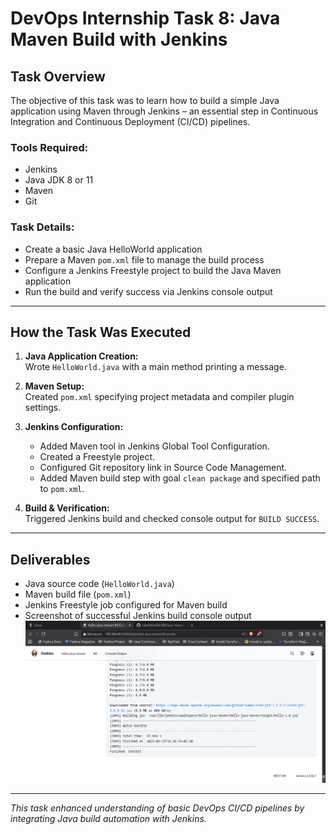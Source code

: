 # DevOps Internship Task 8: Java Maven Build with Jenkins

## Task Overview

The objective of this task was to learn how to build a simple Java application using Maven through Jenkins – an essential step in Continuous Integration and Continuous Deployment (CI/CD) pipelines.

### Tools Required:
- Jenkins
- Java JDK 8 or 11
- Maven
- Git

### Task Details:
- Create a basic Java HelloWorld application
- Prepare a Maven `pom.xml` file to manage the build process
- Configure a Jenkins Freestyle project to build the Java Maven application
- Run the build and verify success via Jenkins console output

---

## How the Task Was Executed

1. **Java Application Creation:**  
   Wrote `HelloWorld.java` with a main method printing a message.

2. **Maven Setup:**  
   Created `pom.xml` specifying project metadata and compiler plugin settings.

3. **Jenkins Configuration:**  
   - Added Maven tool in Jenkins Global Tool Configuration.  
   - Created a Freestyle project.  
   - Configured Git repository link in Source Code Management.  
   - Added Maven build step with goal `clean package` and specified path to `pom.xml`.

4. **Build & Verification:**  
   Triggered Jenkins build and checked console output for `BUILD SUCCESS`.

---

## Deliverables

- Java source code (`HelloWorld.java`)
- Maven build file (`pom.xml`)
- Jenkins Freestyle job configured for Maven build
- Screenshot of successful Jenkins build console output
![Build-Success](screenshots/build-success)


---

*This task enhanced understanding of basic DevOps CI/CD pipelines by integrating Java build automation with Jenkins.*


